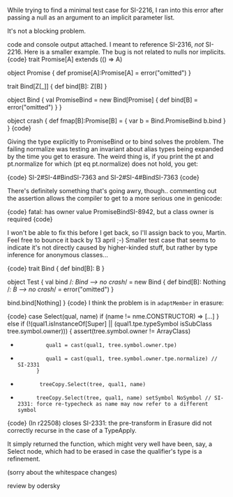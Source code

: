 While trying to find a minimal test case for SI-2216, I ran into this error after passing a null as an argument to an implicit parameter list.

It's not a blocking problem.

code and console output attached.
I meant to reference SI-2316, *not* SI-2216.
Here is a smaller example. The bug is not related to nulls nor implicits.
{code}
  trait Promise[A] extends (() => A)  
  
  object Promise {
    def promise[A]:Promise[A] = error("omitted")
  }
  
  trait Bind[Z[_]] {
    def bind[B]: Z[B]
  }
  
  object Bind {
     val PromiseBind = new Bind[Promise] {
       def bind[B] = error("omitted")
     }
   }
 
  object crash {
    def fmap[B]:Promise[B] = {
      var b = Bind.PromiseBind
      b.bind
    }
  }
{code}

Giving the type explicitly to PromiseBind or to bind solves the problem.
The failing normalize was testing an invariant about alias types being expanded by the time you get to erasure. The weird thing is, if you print the pt and pt.normalize for which (pt eq pt.normalize) does not hold, you get:

{code}
<root>SI-2#<empty>SI-4#BindSI-7363 and <root>SI-2#<empty>SI-4#BindSI-7363
{code}

There's definitely something that's going awry, though.. commenting out the assertion allows the compiler to get to a more serious one in genicode:

{code}
fatal: <refinement> has owner value PromiseBindSI-8942, but a class owner is required
{code}

I won't be able to fix this before I get back, so I'll assign back to you, Martin. Feel free to bounce it back by 13 april ;-)
Smaller test case that seems to indicate it's not directly caused by higher-kinded stuff, but rather by type inference for anonymous classes...

{code}
trait Bind {
  def bind[B]: B
}

object Test {
  val bind /*: Bind --> no crash*/ = new Bind {
    def bind[B]: Nothing /*: B --> no crash*/ = error("omitted")
  }

  bind.bind[Nothing]
}
{code}
I think the problem is in `adaptMember` in erasure:

{code}
        case Select(qual, name) if (name != nme.CONSTRUCTOR) =>
[...]
            } else if (!(qual1.isInstanceOf[Super] || (qual1.tpe.typeSymbol isSubClass tree.symbol.owner))) {
              assert(tree.symbol.owner != ArrayClass)
-              qual1 = cast(qual1, tree.symbol.owner.tpe)
+              qual1 = cast(qual1, tree.symbol.owner.tpe.normalize) // SI-2331
            }
-            treeCopy.Select(tree, qual1, name)
+           treeCopy.Select(tree, qual1, name) setSymbol NoSymbol // SI-2331: force re-typecheck as name may now refer to a different symbol
{code}
(In r22508) closes SI-2331: the pre-transform in Erasure did not correctly recurse in the case of a TypeApply.

It simply returned the function, which might very well have been, say, a Select node, which had to be erased in case the qualifier's type is a refinement.

(sorry about the whitespace changes)

review by odersky
